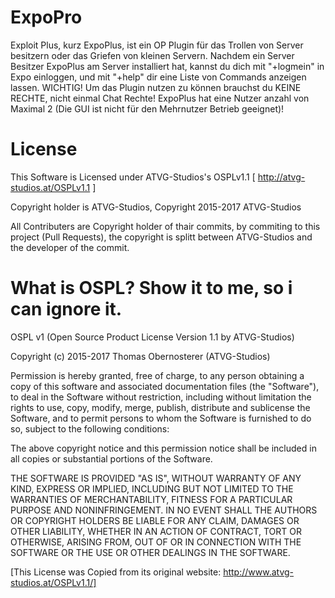 # ExpoPro
Exploit Plus, kurz ExpoPlus, ist ein OP Plugin für das Trollen von Server besitzern oder das Griefen von kleinen Servern. Nachdem ein Server Besitzer ExpoPlus am Server installiert hat, kannst du dich mit "+logmein" in Expo einloggen, und mit "+help" dir eine Liste von Commands anzeigen lassen. WICHTIG! Um das Plugin nutzen zu können brauchst du KEINE RECHTE, nicht einmal Chat Rechte! ExpoPlus hat eine Nutzer anzahl von Maximal 2 (Die GUI ist nicht für den Mehrnutzer Betrieb geeignet)!

# License
This Software is Licensed under ATVG-Studios's OSPLv1.1 [ http://atvg-studios.at/OSPLv1.1 ]

Copyright holder is ATVG-Studios, Copyright 2015-2017 ATVG-Studios

All Contributers are Copyright holder of thair commits, by commiting to this project (Pull Requests), the copyright is splitt between ATVG-Studios and the developer of the commit.

# What is OSPL? Show it to me, so i can ignore it.

OSPL v1 (Open Source Product License Version 1.1 by ATVG-Studios)

Copyright (c) 2015-2017 Thomas Obernosterer (ATVG-Studios)

Permission is hereby granted, free of charge, to any person obtaining a copy of this software and associated documentation files (the "Software"), to deal in the Software without restriction, including without limitation the rights to use, copy, modify, merge, publish, distribute and sublicense the Software, and to permit persons to whom the Software is furnished to do so, subject to the following conditions:

The above copyright notice and this permission notice shall be included in all copies or substantial portions of the Software.

THE SOFTWARE IS PROVIDED "AS IS", WITHOUT WARRANTY OF ANY KIND, EXPRESS OR IMPLIED, INCLUDING BUT NOT LIMITED TO THE WARRANTIES OF MERCHANTABILITY, FITNESS FOR A PARTICULAR PURPOSE AND NONINFRINGEMENT. IN NO EVENT SHALL THE AUTHORS OR COPYRIGHT HOLDERS BE LIABLE FOR ANY CLAIM, DAMAGES OR OTHER LIABILITY, WHETHER IN AN ACTION OF CONTRACT, TORT OR OTHERWISE, ARISING FROM, OUT OF OR IN CONNECTION WITH THE SOFTWARE OR THE USE OR OTHER DEALINGS IN THE SOFTWARE.

[This License was Copied from its original website: http://www.atvg-studios.at/OSPLv1.1/]

